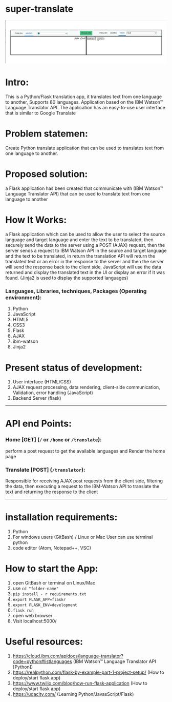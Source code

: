 # super-translate
![screenshot](trans.JPG)

# Intro:

This is a Python/Flask translation app, it translates text from one language to another,
Supports 80 languages. Application based on the IBM Watson™ Language Translator API. The application has an easy-to-use user interface that is similar to Google Translate

# Problem statemen:
Create Python translate application that can be used to translates text from one language to another.

# Proposed solution:
a Flask application has been created that communicate with (IBM Watson™ Language Translator API) that can be used to translate text from one language to another

# How It Works:

a Flask application which can be used to allow the user to select the source language and target language and enter the text to be translated, then securely send the data to the server using a POST (AJAX) request, then the server sends a request to IBM Watson API in the source and target language and the text to be translated, in return the translation API will return the translated text or an error in the response to the server and then the server will send the response back to the client side, JavaScript will use the data returned and display the translated text in the UI or display an error if It was found. (Jinja2 is used to display the supported languages)


### Languages, Libraries, techniques, Packages (Operating environment):

1. Python
2. JavaScript
3. HTML5
4. CSS3
5. Flask
6. AJAX
7. ibm-watson
8. Jinja2

# Present status of development:

1. User interface (HTML/CSS)
2. AJAX request processing, data rendering, client-side communication, Validation, error handling (JavaScript)
3. Backend Server (flask)
-------------------------------------------------------------------------------

# API end Points:

### Home [GET]  (`/` or `/home` or `/translate`):
perform a post request to get the available languages and Render the home page

### Translate [POST]  (`/translator`):
Responsible for receiving AJAX post requests from the client side, filtering the data, then executing a request to the IBM-Watson API to translate the text and returning the response to the client

-------------------------------------------------------------------------------

# installation requirements:
1. Python
2. For windows users (GitBash) / Linux or Mac User can use terminal python
3. code editor (Atom, Notepad++, VSC)

# How to start the App:
1. open GitBash or terminal on Linux/Mac
2. use `cd "folder-name"`
3. `pip install - r requirements.txt`
4. `export FLASK_APP=flaskr`
5. `export FLASK_ENV=development`
6. `flask run`
7. open web browser
8. Visit localhost:5000/

# Useful resources:

1. https://cloud.ibm.com/apidocs/language-translator?code=python#listlanguages (IBM Watson™ Language Translator API [Python])
2. https://realpython.com/flask-by-example-part-1-project-setup/ (How to deploy/start flask app)
3. https://www.twilio.com/blog/how-run-flask-application (How to deploy/start flask app)
4. https://udacity.com/ (Learning Python/JavasScript/Flask)

